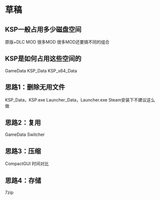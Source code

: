 # 草稿

## KSP一般占用多少磁盘空间
原版+DLC
MOD
很多MOD
很多MOD还要搞不同的组合

## KSP是如何占用这些空间的
GameData
KSP_Data
KSP_x64_Data

## 思路1：删除无用文件
KSP_Data，KSP.exe
Launcher_Data，Launcher.exe
Steam安装下不建议这么做

## 思路2：复用
GameData Switcher

## 思路3：压缩
CompactGUI
时间对比

## 思路4：存储
7zip
